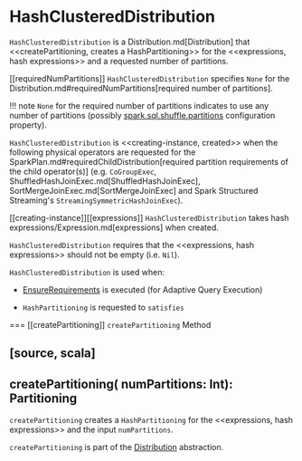 # HashClusteredDistribution

`HashClusteredDistribution` is a Distribution.md[Distribution] that <<createPartitioning, creates a HashPartitioning>> for the <<expressions, hash expressions>> and a requested number of partitions.

[[requiredNumPartitions]]
`HashClusteredDistribution` specifies `None` for the Distribution.md#requiredNumPartitions[required number of partitions].

!!! note
    `None` for the required number of partitions indicates to use any number of partitions (possibly [spark.sql.shuffle.partitions](../configuration-properties.md#spark.sql.shuffle.partitions) configuration property).

`HashClusteredDistribution` is <<creating-instance, created>> when the following physical operators are requested for the SparkPlan.md#requiredChildDistribution[required partition requirements of the child operator(s)] (e.g. `CoGroupExec`, ShuffledHashJoinExec.md[ShuffledHashJoinExec], SortMergeJoinExec.md[SortMergeJoinExec] and Spark Structured Streaming's `StreamingSymmetricHashJoinExec`).

[[creating-instance]][[expressions]]
`HashClusteredDistribution` takes hash expressions/Expression.md[expressions] when created.

`HashClusteredDistribution` requires that the <<expressions, hash expressions>> should not be empty (i.e. `Nil`).

`HashClusteredDistribution` is used when:

* [EnsureRequirements](../physical-optimizations/EnsureRequirements.md) is executed (for Adaptive Query Execution)

* `HashPartitioning` is requested to `satisfies`

=== [[createPartitioning]] `createPartitioning` Method

[source, scala]
----
createPartitioning(
  numPartitions: Int): Partitioning
----

`createPartitioning` creates a `HashPartitioning` for the <<expressions, hash expressions>> and the input `numPartitions`.

`createPartitioning` is part of the [Distribution](Distribution.md#createPartitioning) abstraction.
